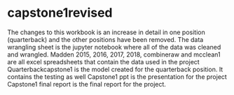 # capstone1revised
The changes to this workbook is an increase in detail in one position (quarterback) and the other positions have been removed.
The data wrangling sheet is the jupyter notebook where all of the data was cleaned and wrangled.
Madden 2015, 2016, 2017, 2018, combineraw and mcclean1 are all excel spreadsheets that contain the data used in the project
Quarterbackcapstone1 is the model created for the quarterback position.  It contains the testing as well
Capstone1 ppt is the presentation for the project
Capstone1 final report is the final report for the project.
